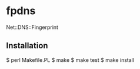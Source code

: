 fpdns
=====

Net::DNS::Fingerprint


Installation
------------
$ perl Makefile.PL
$ make
$ make test
$ make install
